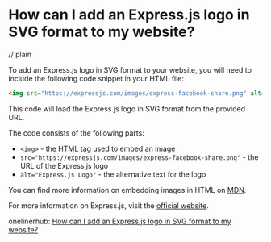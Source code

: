 # How can I add an Express.js logo in SVG format to my website?
// plain

To add an Express.js logo in SVG format to your website, you will need to include the following code snippet in your HTML file:

```HTML
<img src="https://expressjs.com/images/express-facebook-share.png" alt="Express.js Logo" />
```

This code will load the Express.js logo in SVG format from the provided URL.

The code consists of the following parts:

- `<img>` - the HTML tag used to embed an image
- `src="https://expressjs.com/images/express-facebook-share.png"` - the URL of the Express.js logo
- `alt="Express.js Logo"` - the alternative text for the logo

You can find more information on embedding images in HTML on [MDN](https://developer.mozilla.org/en-US/docs/Learn/HTML/Multimedia_and_embedding/Images_in_HTML).

For more information on Express.js, visit the [official website](https://expressjs.com/).

onelinerhub: [How can I add an Express.js logo in SVG format to my website?](https://onelinerhub.com/expressjs/how-can-i-add-an-express-js-logo-in-svg-format-to-my-website)